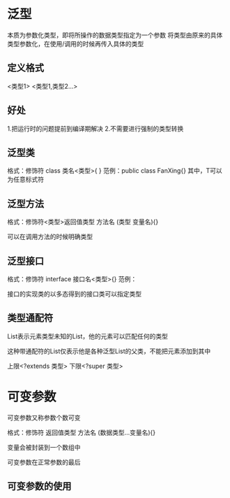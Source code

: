 # 泛型

本质为参数化类型，即将所操作的数据类型指定为一个参数
将类型由原来的具体类型参数化，在使用/调用的时候再传入具体的类型

## 定义格式

<类型1>
<类型1,类型2...>

## 好处

1.把运行时的问题提前到编译期解决
2.不需要进行强制的类型转换

## 泛型类

格式：修饰符 class 类名<类型>{ }
范例：public class FanXing<T>{}
    其中，T可以为任意标式符

## 泛型方法

格式：修饰符<类型>返回值类型 方法名 (类型 变量名){}

可以在调用方法的时候明确类型

## 泛型接口

格式：修饰符 interface 接口名<类型>{}
范例：

接口的实现类的以多态得到的接口类可以指定类型

## 类型通配符

<?>
List<?>表示元素类型未知的List，他的元素可以匹配任何的类型
这种带通配符的List仅表示他是各种泛型List的父类，不能把元素添加到其中

上限<?extends 类型>
下限<?super 类型>

# 可变参数

可变参数又称参数个数可变

格式：修饰符 返回值类型 方法名 (数据类型...变量名){}

变量会被封装到一个数组中

可变参数在正常参数的最后

## 可变参数的使用



